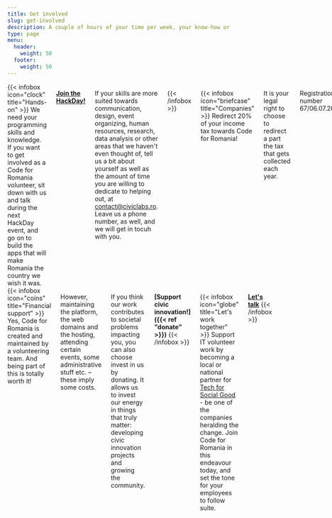 ```yaml
---
title: Get involved
slug: get-involved
description: A couple of hours of your time per week, your know-how or a small donation – anything can help us in our joint mission of creating practical solutions for societal problems. You’ll get back the excitement of doing meaningful work with like-minded people.
type: page
menu: 
  header:
    weight: 50
  footer:
    weight: 50
---
```


<div class="columns">
{{< infobox icon="clock" title="Hands-on" >}}
  We need your programming skills and knowledge. If you want to get involved as a Code for Romania volunteer, sit down with us and talk during the next HackDay event, and go on to build the apps that will make Romania the country we wish it was.

  **[Join the HackDay!](https://tfsg.code4.ro/ro/)**

  If your skills are more suited towards communication, design, event organizing, human resources, research, data analysis or other areas that we haven't even thought of, tell us a bit about yourself as well as the amount of time you are willing to dedicate to helping out, at contact@civiclabs.ro. Leave us a phone number, as well, and we will get in tocuh with you.

{{< /infobox >}}

{{< infobox icon="briefcase" title="Companies" >}}
  Redirect 20% of your income tax towards Code for Romania!

  It is your legal right to choose to redirect a part the tax that gets collected each year. 

  Registration number 67/06.07.2016.  

  **[Get in touch](mailto:parteneriate@code4.ro)**
{{< /infobox >}}
</div>

<div class="columns">
{{< infobox icon="coins" title="Financial support" >}}
  Yes, Code for Romania is created and maintained by a volunteering team. And being part of this is totally worth it!

  However, maintaining the platform, the web domains and the hosting, attending certain events, some administrative stuff etc. – these imply some costs.

  If you think our work contributes to societal problems impacting you, you can also choose invest in us by donating. It allows us to invest our energy in things that truly matter: developing civic innovation projects and growing the community.

  **[Support civic innovation!]({{< ref "donate" >}})**
{{< /infobox >}}

{{< infobox icon="globe" title="Let's work together" >}}
  Support IT volunteer work by becoming a local or national partner for [Tech for Social Good](https://tfsg.code4.ro/en/) - be one of the companies heralding the change. Join Code for Romania in this endeavour today, and set the tone for your employees to follow suite. 

  **[Let's talk](mailto:contact@code4.ro)**
{{< /infobox >}}

</div>
